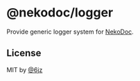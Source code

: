 # @nekodoc/logger

Provide generic logger system for [NekoDoc](https://www.nekodoc.com).

## License

MIT by [@6jz](https://twitter.com/6jz)
